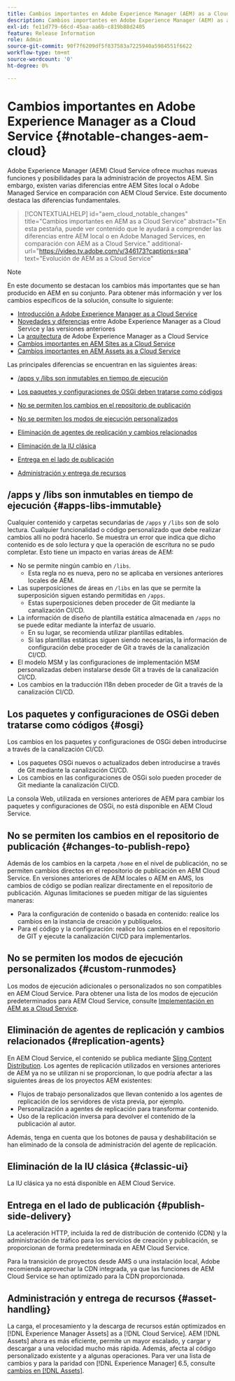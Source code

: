 ```yaml
---
title: Cambios importantes en Adobe Experience Manager (AEM) as a Cloud Service
description: Cambios importantes en Adobe Experience Manager (AEM) as a Cloud Service.
exl-id: fe11d779-66cd-45aa-aa6b-c819b88d2405
feature: Release Information
role: Admin
source-git-commit: 90f7f6209df5f837583a7225940a5984551f6622
workflow-type: tm+mt
source-wordcount: '0'
ht-degree: 0%

---
```


# Cambios importantes en Adobe Experience Manager as a Cloud Service {#notable-changes-aem-cloud}

Adobe Experience Manager (AEM) Cloud Service ofrece muchas nuevas funciones y posibilidades para la administración de proyectos AEM. Sin embargo, existen varias diferencias entre AEM Sites local o Adobe Managed Service en comparación con AEM Cloud Service. Este documento destaca las diferencias fundamentales.

>[!CONTEXTUALHELP]
>id="aem_cloud_notable_changes"
>title="Cambios importantes en AEM as a Cloud Service"
>abstract="En esta pestaña, puede ver contenido que le ayudará a comprender las diferencias entre AEM local o en Adobe Managed Services, en comparación con AEM as a Cloud Service."
>additional-url="https://video.tv.adobe.com/v/346173?captions=spa" text="Evolución de AEM as a Cloud Service"


>[!NOTE]
>En este documento se destacan los cambios más importantes que se han producido en AEM en su conjunto. Para obtener más información y ver los cambios específicos de la solución, consulte lo siguiente:
>
>* [Introducción a Adobe Experience Manager as a Cloud Service](/help/overview/introduction.md)
>* [Novedades y diferencias](/help/overview/what-is-new-and-different.md) entre Adobe Experience Manager as a Cloud Service y las versiones anteriores
>* La [arquitectura](/help/overview/architecture.md) de Adobe Experience Manager as a Cloud Service
>* [Cambios importantes en AEM Sites as a Cloud Service](/help/sites-cloud/sites-cloud-changes.md)
>* [Cambios importantes en AEM Assets as a Cloud Service](/help/assets/assets-cloud-changes.md)

Las principales diferencias se encuentran en las siguientes áreas:

* [/apps y /libs son inmutables en tiempo de ejecución](#apps-libs-immutable)

* [Los paquetes y configuraciones de OSGi deben tratarse como códigos](#osgi)

* [No se permiten los cambios en el repositorio de publicación](#changes-to-publish-repo)

* [No se permiten los modos de ejecución personalizados](#custom-runmodes)

* [Eliminación de agentes de replicación y cambios relacionados](#replication-agents)

* [Eliminación de la IU clásica](#classic-ui)

* [Entrega en el lado de publicación ](#publish-side-delivery)

* [Administración y entrega de recursos](#asset-handling)

## /apps y /libs son inmutables en tiempo de ejecución {#apps-libs-immutable}

Cualquier contenido y carpetas secundarias de `/apps` y `/libs` son de solo lectura. Cualquier funcionalidad o código personalizado que debe realizar cambios allí no podrá hacerlo. Se muestra un error que indica que dicho contenido es de solo lectura y que la operación de escritura no se pudo completar. Esto tiene un impacto en varias áreas de AEM:

* No se permite ningún cambio en `/libs`.
   * Esta regla no es nueva, pero no se aplicaba en versiones anteriores locales de AEM.
* Las superposiciones de áreas en `/libs` en las que se permite la superposición siguen estando permitidas en `/apps`.
   * Estas superposiciones deben proceder de Git mediante la canalización CI/CD.
* La información de diseño de plantilla estática almacenada en `/apps` no se puede editar mediante la interfaz de usuario.
   * En su lugar, se recomienda utilizar plantillas editables.
   * Si las plantillas estáticas siguen siendo necesarias, la información de configuración debe proceder de Git a través de la canalización CI/CD.
* El modelo MSM y las configuraciones de implementación MSM personalizadas deben instalarse desde Git a través de la canalización CI/CD.
* Los cambios en la traducción I18n deben proceder de Git a través de la canalización CI/CD.

## Los paquetes y configuraciones de OSGi deben tratarse como códigos {#osgi}

Los cambios en los paquetes y configuraciones de OSGi deben introducirse a través de la canalización CI/CD.

* Los paquetes OSGi nuevos o actualizados deben introducirse a través de Git mediante la canalización CI/CD.
* Los cambios en las configuraciones de OSGi solo pueden proceder de Git mediante la canalización CI/CD.

La consola Web, utilizada en versiones anteriores de AEM para cambiar los paquetes y configuraciones de OSGi, no está disponible en AEM Cloud Service.

## No se permiten los cambios en el repositorio de publicación {#changes-to-publish-repo}

Además de los cambios en la carpeta `/home` en el nivel de publicación, no se permiten cambios directos en el repositorio de publicación en AEM Cloud Service. En versiones anteriores de AEM locales o AEM en AMS, los cambios de código se podían realizar directamente en el repositorio de publicación. Algunas limitaciones se pueden mitigar de las siguientes maneras:

* Para la configuración de contenido o basada en contenido: realice los cambios en la instancia de creación y publíquelos.
* Para el código y la configuración: realice los cambios en el repositorio de GIT y ejecute la canalización CI/CD para implementarlos.

## No se permiten los modos de ejecución personalizados {#custom-runmodes}

Los modos de ejecución adicionales o personalizados no son compatibles en AEM Cloud Service. Para obtener una lista de los modos de ejecución predeterminados para AEM Cloud Service, consulte [Implementación en AEM as a Cloud Service](/help/implementing/deploying/overview.md#runmodes).

## Eliminación de agentes de replicación y cambios relacionados {#replication-agents}

En AEM Cloud Service, el contenido se publica mediante [Sling Content Distribution](https://sling.apache.org/documentation/bundles/content-distribution.html). Los agentes de replicación utilizados en versiones anteriores de AEM ya no se utilizan ni se proporcionan, lo que podría afectar a las siguientes áreas de los proyectos AEM existentes:

* Flujos de trabajo personalizados que llevan contenido a los agentes de replicación de los servidores de vista previa, por ejemplo.
* Personalización a agentes de replicación para transformar contenido.
* Uso de la replicación inversa para devolver el contenido de la publicación al autor.

Además, tenga en cuenta que los botones de pausa y deshabilitación se han eliminado de la consola de administración del agente de replicación.

## Eliminación de la IU clásica {#classic-ui}

La IU clásica ya no está disponible en AEM Cloud Service.

## Entrega en el lado de publicación {#publish-side-delivery}

La aceleración HTTP, incluida la red de distribución de contenido (CDN) y la administración de tráfico para los servicios de creación y publicación, se proporcionan de forma predeterminada en AEM Cloud Service.

Para la transición de proyectos desde AMS o una instalación local, Adobe recomienda aprovechar la CDN integrada, ya que las funciones de AEM Cloud Service se han optimizado para la CDN proporcionada.

## Administración y entrega de recursos {#asset-handling}

La carga, el procesamiento y la descarga de recursos están optimizados en [!DNL Experience Manager Assets] as a [!DNL Cloud Service]. AEM [!DNL Assets] ahora es más eficiente, permite un mayor escalado, y cargar y descargar a una velocidad mucho más rápida. Además, afecta al código personalizado existente y a algunas operaciones. Para ver una lista de cambios y para la paridad con [!DNL Experience Manager] 6.5, consulte [cambios en [!DNL Assets]](/help/assets/assets-cloud-changes.md).
